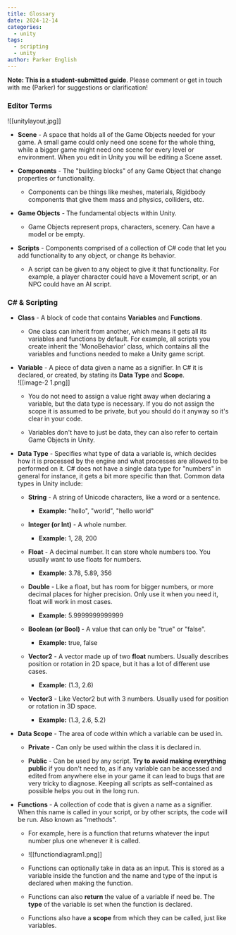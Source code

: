```yaml
---
title: Glossary
date: 2024-12-14
categories:
  - unity
tags:
  - scripting
  - unity
author: Parker English
---
```


**Note: This is a student-submitted guide**. Please comment or get in touch with me (Parker) for suggestions or clarification!

### Editor Terms

![[unitylayout.jpg]]

- **Scene** \- A space that holds all of the Game Objects needed for your game. A small game could only need one scene for the whole thing, while a bigger game might need one scene for every level or environment. When you edit in Unity you will be editing a Scene asset.

- **Components** \- The "building blocks" of any Game Object that change properties or functionality.
    - Components can be things like meshes, materials, Rigidbody components that give them mass and physics, colliders, etc.

- **Game Objects** \- The fundamental objects within Unity.
    - Game Objects represent props, characters, scenery. Can have a model or be empty.

- **Scripts** \- Components comprised of a collection of C# code that let you add functionality to any object, or change its behavior.
    - A script can be given to any object to give it that functionality. For example, a player character could have a Movement script, or an NPC could have an AI script.

### C# & Scripting

- **Class** - A block of code that contains **Variables** and **Functions**.
    - One class can inherit from another, which means it gets all its variables and functions by default. For example, all scripts you create inherit the 'MonoBehavior' class, which contains all the variables and functions needed to make a Unity game script.

- **Variable** - A piece of data given a name as a signifier. In C# it is declared, or created, by stating its **Data Type** and **Scope**.  
    ![[image-2 1.png]]
    - You do not need to assign a value right away when declaring a variable, but the data type is necessary. If you do not assign the scope it is assumed to be private, but you should do it anyway so it's clear in your code.
    
    - Variables don't have to just be data, they can also refer to certain Game Objects in Unity.

- **Data Type** - Specifies what type of data a variable is, which decides how it is processed by the engine and what processes are allowed to be performed on it. C# does not have a single data type for "numbers" in general for instance, it gets a bit more specific than that. Common data types in Unity include:
    - **String** \- A string of Unicode characters, like a word or a sentence.
        - **Example:** "hello", "world", "hello world"
    
    - **Integer (or Int)** \- A whole number.
        - **Example:** 1, 28, 200
    
    - **Float** - A decimal number. It can store whole numbers too. You usually want to use floats for numbers.
        - **Example:** 3.78, 5.89, 356
    
    - **Double** - Like a float, but has room for bigger numbers, or more decimal places for higher precision. Only use it when you need it, float will work in most cases.
        - **Example:** 5.9999999999999
    
    - **Boolean (or Bool) -** A value that can only be "true" or "false".
        - **Example:** true, false
    
    - **Vector2** \- A vector made up of two **float** numbers. Usually describes position or rotation in 2D space, but it has a lot of different use cases.
        - **Example:** (1.3, 2.6)
    
    - **Vector3** \- Like Vector2 but with 3 numbers. Usually used for position or rotation in 3D space.
        - **Example:** (1.3, 2.6, 5.2)

- **Data Scope** \- The area of code within which a variable can be used in.
    - **Private** - Can only be used within the class it is declared in.
    
    - **Public** \- Can be used by any script. **Try to avoid making everything public** if you don't need to, as if any variable can be accessed and edited from anywhere else in your game it can lead to bugs that are very tricky to diagnose. Keeping all scripts as self-contained as possible helps you out in the long run.

- **Functions** \- A collection of code that is given a name as a signifier. When this name is called in your script, or by other scripts, the code will be run. Also known as "methods".
    - For example, here is a function that returns whatever the input number plus one whenever it is called.
    
    - ![[functiondiagram1.png]]
    
    - Functions can optionally take in data as an input. This is stored as a variable inside the function and the name and type of the input is declared when making the function.
    
    - Functions can also **return** the value of a variable if need be. The **type** of the variable is set when the function is declared.
    
    - Functions also have a **scope** from which they can be called, just like variables.
